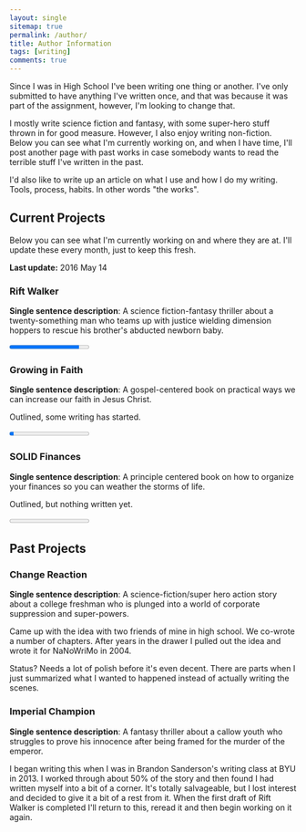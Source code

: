 ```yaml
---
layout: single
sitemap: true
permalink: /author/
title: Author Information
tags: [writing]
comments: true
---
```

Since I was in High School I've been writing one thing or another. I've only submitted to have anything I've written once, and that was because it was part of the assignment, however, I'm looking to change that.

I mostly write science fiction and fantasy, with some super-hero stuff thrown in for good measure. However, I also enjoy writing non-fiction. Below you can see what I'm currently working on, and when I have time, I'll post another page with past works in case somebody wants to read the terrible stuff I've written in the past.

I'd also like to write up an article on what I use and how I do my writing. Tools, process, habits. In other words "the works".

## Current Projects

Below you can see what I'm currently working on and where they are at. I'll update these every month, just to keep this fresh.

**Last update:** 2016 May 14

### Rift Walker

**Single sentence description**: A science fiction-fantasy thriller about a twenty-something man who teams up with justice wielding dimension hoppers to rescue his brother's abducted newborn baby.

<progress value="65420" max="75000"></progress>

### Growing in Faith

**Single sentence description**: A gospel-centered book on practical ways we can increase our faith in Jesus Christ.

Outlined, some writing has started.

<progress value="5" max="100"></progress>

<script async id='_ck_69719' src='https://forms.convertkit.com/69719?v=5'></script>

### SOLID Finances

**Single sentence description**: A principle centered book on how to organize your finances so you can weather the storms of life.

Outlined, but nothing written yet.

<progress value="0" max="100"></progress>


## Past Projects

### Change Reaction

**Single sentence description**: A science-fiction/super hero action story about a college freshman who is plunged into a world of corporate suppression and super-powers.

Came up with the idea with two friends of mine in high school. We co-wrote a number of chapters. After years in the drawer I pulled out the idea and wrote it for NaNoWriMo in 2004.

Status? Needs a lot of polish before it's even decent. There are parts when I just summarized what I wanted to happened instead of actually writing the scenes.

### Imperial Champion

**Single sentence description**: A fantasy thriller about a callow youth who struggles to prove his innocence after being framed for the murder of the emperor.

I began writing this when I was in Brandon Sanderson's writing class at BYU in 2013. I worked through about 50% of the story and then found I had written myself into a bit of a corner. It's totally salvageable, but I lost interest and decided to give it a bit of a rest from it. When the first draft of Rift Walker is completed I'll return to this, reread it and then begin working on it again.
